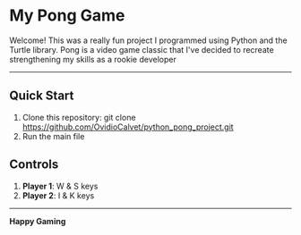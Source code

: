 # My Pong Game

Welcome! This was a really fun project I programmed using Python and the Turtle library. Pong is a video game classic that I've decided to recreate strengthening my skills as a rookie developer



---

## Quick Start

1. Clone this repository: git clone https://github.com/OvidioCalvet/python_pong_project.git
2. Run the main file

## Controls

1. **Player 1**: W & S keys
2. **Player 2**: I & K keys

---

**Happy Gaming**
